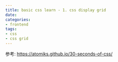 ```yaml
---
title: basic css learn - 1. css display grid
date: 
categories:
- frontend
tags:
- css
- css grid
---
```










参考: https://atomiks.github.io/30-seconds-of-css/